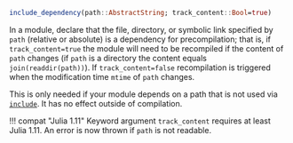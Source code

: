 ```julia
include_dependency(path::AbstractString; track_content::Bool=true)
```

In a module, declare that the file, directory, or symbolic link specified by `path` (relative or absolute) is a dependency for precompilation; that is, if `track_content=true` the module will need to be recompiled if the content of `path` changes (if `path` is a directory the content equals `join(readdir(path))`). If `track_content=false` recompilation is triggered when the modification time `mtime` of `path` changes.

This is only needed if your module depends on a path that is not used via [`include`](@ref). It has no effect outside of compilation.

!!! compat "Julia 1.11"
    Keyword argument `track_content` requires at least Julia 1.11. An error is now thrown if `path` is not readable.

